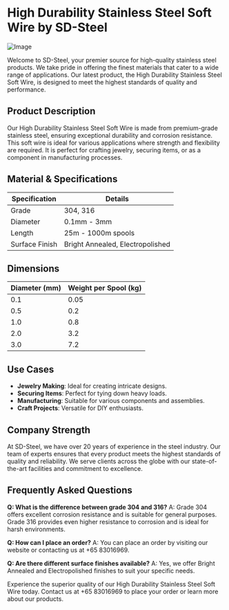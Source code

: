 # High Durability Stainless Steel Soft Wire by SD-Steel

![Image](https://github.com/user-attachments/assets/2567258e-e124-4816-932d-1809bd27ef0b)

Welcome to SD-Steel, your premier source for high-quality stainless steel products. We take pride in offering the finest materials that cater to a wide range of applications. Our latest product, the High Durability Stainless Steel Soft Wire, is designed to meet the highest standards of quality and performance.

## Product Description

Our High Durability Stainless Steel Soft Wire is made from premium-grade stainless steel, ensuring exceptional durability and corrosion resistance. This soft wire is ideal for various applications where strength and flexibility are required. It is perfect for crafting jewelry, securing items, or as a component in manufacturing processes.

## Material & Specifications

| Specification | Details |
|---------------|---------|
| Grade         | 304, 316 |
| Diameter      | 0.1mm - 3mm |
| Length        | 25m - 1000m spools |
| Surface Finish | Bright Annealed, Electropolished |

## Dimensions

| Diameter (mm) | Weight per Spool (kg) |
|---------------|------------------------|
| 0.1            | 0.05                   |
| 0.5            | 0.2                    |
| 1.0            | 0.8                    |
| 2.0            | 3.2                    |
| 3.0            | 7.2                    |

## Use Cases

- **Jewelry Making**: Ideal for creating intricate designs.
- **Securing Items**: Perfect for tying down heavy loads.
- **Manufacturing**: Suitable for various components and assemblies.
- **Craft Projects**: Versatile for DIY enthusiasts.

## Company Strength

At SD-Steel, we have over 20 years of experience in the steel industry. Our team of experts ensures that every product meets the highest standards of quality and reliability. We serve clients across the globe with our state-of-the-art facilities and commitment to excellence.

## Frequently Asked Questions

**Q: What is the difference between grade 304 and 316?**
A: Grade 304 offers excellent corrosion resistance and is suitable for general purposes. Grade 316 provides even higher resistance to corrosion and is ideal for harsh environments.

**Q: How can I place an order?**
A: You can place an order by visiting our website or contacting us at +65 83016969.

**Q: Are there different surface finishes available?**
A: Yes, we offer Bright Annealed and Electropolished finishes to suit your specific needs.

Experience the superior quality of our High Durability Stainless Steel Soft Wire today. Contact us at +65 83016969 to place your order or learn more about our products.